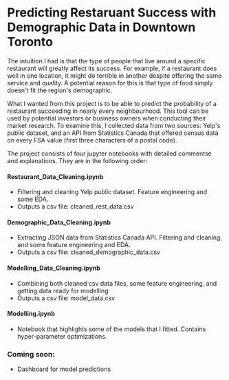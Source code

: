 # Predicting Restaruant Success with Demographic Data in Downtown Toronto

The intuition I had is that the type of people that live around a specific restaurant will greatly affect its success. For example, if a restaurant does well in one location, it might do terrible in another despite offering the same service and quality. A potential reason for this is that type of food simply doesn't fit the region's demographic.

What I wanted from this project is to be able to predict the probability of a restaurant succeeding in nearly every neighbourhood. This tool can be used by potential investors or business owners when conducting their market research. To examine this, I collected data from two sources: Yelp's public dataset, and an API from Statistics Canada that offered census data on every FSA value (first three characters of a postal code).

The project consists of four jupyter notebooks with detailed commentse and explanations. They are in the following order:

#### Restaurant_Data_Cleaning.ipynb
- Filtering and cleaning Yelp public dataset. Feature engineering and some EDA.
- Outputs a csv file: cleaned_rest_data.csv
#### Demographic_Data_Cleaning.ipynb
- Extracting JSON data from Statistics Canada API. Filtering and cleaning, and some feature engineering and EDA.
- Outputs a csv file: cleaned_demographic_data.csv
#### Modelling_Data_Cleaning.ipynb
- Combining both cleaned csv data files, some feature engineering, and getting data ready for modelling
- Outputs a csv file: model_data.csv
#### Modelling.ipynb
- Notebook that highlights some of the models that I fitted. Contains hyper-parameter optimizations.


 
  


### Coming soon:
- Dashboard for model predictions
